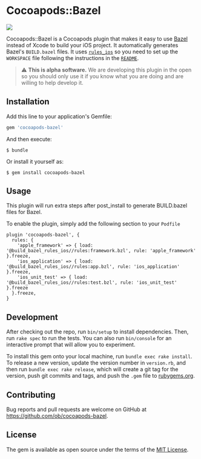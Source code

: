 # Cocoapods::Bazel
![](https://github.com/ob/cocoapods-bazel/workflows/master/badge.svg)


Cocoapods::Bazel is a Cocoapods plugin that makes it easy to use [Bazel](https://bazel.build) instead of Xcode to build your iOS project. It automatically generates Bazel's `BUILD.bazel` files. It uses [`rules_ios`](https://github.com/ob/rules_ios) so you need to set up the `WORKSPACE` file following the instructions in the [`README`](https://github.com/ob/rules_ios/blob/master/README.md).

> :warning: **This is alpha software.** We are developing this plugin in the open so you should only use it if you know what you are doing and are willing to help develop it.

## Installation

Add this line to your application's Gemfile:

```ruby
gem 'cocoapods-bazel'
```

And then execute:

    $ bundle

Or install it yourself as:

    $ gem install cocoapods-bazel

## Usage

This plugin will run extra steps after post_install to generate BUILD.bazel files for Bazel.

To enable the plugin, simply add the following section to your `Podfile`

```
plugin 'cocoapods-bazel', {
  rules: {
    'apple_framework' => { load: '@build_bazel_rules_ios//rules:framework.bzl', rule: 'apple_framework' }.freeze,
    'ios_application' => { load: '@build_bazel_rules_ios//rules:app.bzl', rule: 'ios_application' }.freeze,
    'ios_unit_test' => { load: '@build_bazel_rules_ios//rules:test.bzl', rule: 'ios_unit_test' }.freeze
  }.freeze,
}
```

## Development

After checking out the repo, run `bin/setup` to install dependencies. Then, run `rake spec` to run the tests. You can also run `bin/console` for an interactive prompt that will allow you to experiment.

To install this gem onto your local machine, run `bundle exec rake install`. To release a new version, update the version number in `version.rb`, and then run `bundle exec rake release`, which will create a git tag for the version, push git commits and tags, and push the `.gem` file to [rubygems.org](https://rubygems.org).

## Contributing

Bug reports and pull requests are welcome on GitHub at https://github.com/ob/cocoapods-bazel.

## License

The gem is available as open source under the terms of the [MIT License](https://opensource.org/licenses/MIT).
